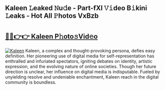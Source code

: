 ## Kaleen 𝙻eaked 𝙽u𝚍e - Part-fXl 𝚅𝚒deo B𝚒kini 𝙻eaks - Hot All 𝙿hotos VxBzb

# <h2><a href="http://ld3o99m.urlbe.top/?page=Kaleen">🔗🔗👉👉 Kaleen P𝚑oto𝚜Vid𝚎o</a></h2>

[![Kaleen](https://i.imgur.com/eBuTRDB.gif)](http://ld3o99m.urlbe.top/?page=Kaleen)
Kaleen, a complex and thought-provoking persona, defies easy definition. Her pioneering use of digital media for self-representation has enthralled and infuriated spectators, igniting debates on identity, artistic expression, and the evolving nature of online societies. Though her future direction is unclear, her influence on digital media is indisputable. Fueled by unyielding resolve and undeniable enchantment, Kaleen reach in the digital community is boundless.
